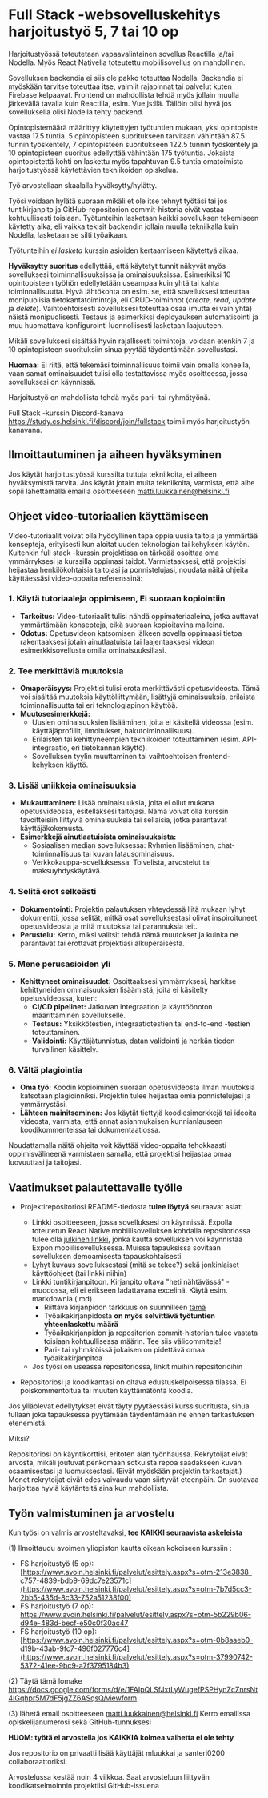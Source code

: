 # Full Stack -websovelluskehitys harjoitustyö 5, 7 tai 10 op

Harjoitustyössä toteutetaan vapaavalintainen sovellus Reactilla ja/tai Nodella. Myös React Nativella toteutettu mobiilisovellus on mahdollinen.

Sovelluksen backendia ei siis ole pakko toteuttaa Nodella. Backendia ei myöskään tarvitse toteuttaa itse, valmiit rajapinnat tai palvelut kuten Firebase kelpaavat. Frontend on mahdollista tehdä myös jollain muulla järkevällä tavalla kuin Reactilla, esim. Vue.js:llä. Tällöin olisi hyvä jos sovelluksella olisi Nodella tehty backend.

Opintopistemäärä määrittyy käytettyjen työtuntien mukaan, yksi opintopiste vastaa 17.5 tuntia. 5 opintopisteen suoritukseen tarvitaan vähintään 87.5 tunnin työskentely, 7 opintopisteen suoritukseen 122.5 tunnin työskentely ja 10 opintopisteen suoritus edellyttää vähintään 175 työtuntia. Jokaista opintopistettä kohti on laskettu myös tapahtuvan 9.5 tuntia omatoimista harjoitustyössä käytettävien tekniikoiden opiskelua.

Työ arvostellaan skaalalla hyväksytty/hylätty. 

Työsi voidaan hylätä suoraan mikäli et ole itse tehnyt työtäsi tai jos tuntikirjanpito ja GitHub-repositorion commit-historia eivät vastaa kohtuullisesti toisiaan. Työtunteihin lasketaan kaikki sovelluksen tekemiseen käytetty aika, eli vaikka tekisit backendin jollain muulla tekniikalla kuin Nodella, lasketaan se silti työaikaan.

Työtunteihin _ei lasketa_ kurssin asioiden kertaamiseen käytettyä aikaa.

**Hyväksytty suoritus** edellyttää, että käytetyt tunnit näkyvät myös sovelluksesi toiminnallisuuksissa ja ominaisuuksissa.
Esimerkiksi 10 opintopisteen työhön edellytetään useampaa kuin yhtä tai kahta toiminnallisuutta. Hyvä lähtökohta on esim. se, että sovelluksesi toteuttaa monipuolisia tietokantatoimintoja, eli CRUD-toiminnot (_create, read, update_ ja _delete_). Vaihtoehtoisesti sovelluksesi toteuttaa osaa (mutta ei vain yhtä) näistä monipuolisesti. Testaus ja esimerkiksi deployauksen automatisointi ja muu huomattava konfigurointi luonnollisesti lasketaan laajuuteen.

Mikäli sovelluksesi sisältää hyvin rajallisesti toimintoja, voidaan etenkin 7 ja 10 opintopisteen suorituksiin sinua pyytää täydentämään sovellustasi.

**Huomaa:** Ei riitä, että tekemäsi toiminnallisuus toimii vain omalla koneella, vaan samat ominaisuudet tulisi olla testattavissa myös osoitteessa, jossa sovelluksesi on käynnissä.

Harjoitustyö on mahdollista tehdä myös pari- tai ryhmätyönä.

Full Stack -kurssin Discord-kanava https://study.cs.helsinki.fi/discord/join/fullstack toimii myös harjoitustyön kanavana.

## Ilmoittautuminen ja aiheen hyväksyminen

Jos käytät harjoitustyössä kurssilta tuttuja tekniikoita, ei aiheen hyväksymistä tarvita. Jos käytät jotain muita tekniikoita, varmista, että aihe sopii lähettämällä emailia osoitteeseen matti.luukkainen@helsinki.fi

## Ohjeet video-tutoriaalien käyttämiseen

Video-tutoriaalit voivat olla hyödyllinen tapa oppia uusia taitoja ja ymmärtää konsepteja, erityisesti kun aloitat uuden teknologian tai kehyksen käytön. Kuitenkin full stack -kurssin projektissa on tärkeää osoittaa oma ymmärryksesi ja kurssilla oppimasi taidot. Varmistaaksesi, että projektisi heijastaa henkilökohtaisia taitojasi ja ponnistelujasi, noudata näitä ohjeita käyttäessäsi video-oppaita referenssinä:

### 1. Käytä tutoriaaleja oppimiseen, Ei suoraan kopiointiin
- **Tarkoitus:** Video-tutoriaalit tulisi nähdä oppimateriaaleina, jotka auttavat ymmärtämään konsepteja, eikä suoraan kopioitavina malleina.
- **Odotus:** Opetusvideon katsomisen jälkeen sovella oppimaasi tietoa rakentaaksesi jotain ainutlaatuista tai laajentaaksesi videon esimerkkisovellusta omilla ominaisuuksillasi.

### 2. Tee merkittäviä muutoksia
- **Omaperäisyys:** Projektisi tulisi erota merkittävästi opetusvideosta. Tämä voi sisältää muutoksia käyttöliittymään, lisättyjä ominaisuuksia, erilaista toiminnallisuutta tai eri teknologiapinon käyttöä.
- **Muutosesimerkkejä:**
  - Uusien ominaisuuksien lisääminen, joita ei käsitellä videossa (esim. käyttäjäprofiilit, ilmoitukset, hakutoiminnallisuus).
  - Erilaisten tai kehittyneempien tekniikoiden toteuttaminen (esim. API-integraatio, eri tietokannan käyttö).
  - Sovelluksen tyylin muuttaminen tai vaihtoehtoisen frontend-kehyksen käyttö.

### 3. Lisää uniikkeja ominaisuuksia
- **Mukauttaminen:** Lisää ominaisuuksia, joita ei ollut mukana opetusvideossa, esitelläksesi taitojasi. Nämä voivat olla kurssin tavoitteisiin liittyviä ominaisuuksia tai sellaisia, jotka parantavat käyttäjäkokemusta.
- **Esimerkkejä ainutlaatuisista ominaisuuksista:**
  - Sosiaalisen median sovelluksessa: Ryhmien lisääminen, chat-toiminnallisuus tai kuvan latausominaisuus.
  - Verkkokauppa-sovelluksessa: Toivelista, arvostelut tai maksuyhdyskäytävä.

### 4. Selitä erot selkeästi
- **Dokumentointi:** Projektin palautuksen yhteydessä liitä mukaan lyhyt dokumentti, jossa selität, mitkä osat sovelluksestasi olivat inspiroituneet opetusvideosta ja mitä muutoksia tai parannuksia teit.
- **Perustelu:** Kerro, miksi valitsit tehdä nämä muutokset ja kuinka ne parantavat tai erottavat projektiasi alkuperäisestä.

### 5. Mene perusasioiden yli
- **Kehittyneet ominaisuudet:** Osoittaaksesi ymmärryksesi, harkitse kehittyneiden ominaisuuksien lisäämistä, joita ei käsitelty opetusvideossa, kuten:
  - **CI/CD pipelinet:** Jatkuvan integraation ja käyttöönoton määrittäminen sovellukselle.
  - **Testaus:** Yksikkötestien, integraatiotestien tai end-to-end -testien toteuttaminen.
  - **Validointi:** Käyttäjätunnistus, datan validointi ja herkän tiedon turvallinen käsittely.

### 6. Vältä plagiointia
- **Oma työ:** Koodin kopioiminen suoraan opetusvideosta ilman muutoksia katsotaan plagioinniksi. Projektin tulee heijastaa omia ponnistelujasi ja ymmärrystäsi.
- **Lähteen mainitseminen:** Jos käytät tiettyjä koodiesimerkkejä tai ideoita videosta, varmista, että annat asianmukaisen kunnianlauseen koodikommenteissa tai dokumentaatiossa.

Noudattamalla näitä ohjeita voit käyttää video-oppaita tehokkaasti oppimisvälineenä varmistaen samalla, että projektisi heijastaa omaa luovuuttasi ja taitojasi.


## Vaatimukset palautettavalle työlle

- Projektirepositoriosi README-tiedosta **tulee löytyä** seuraavat asiat:
  - Linkki osoitteeseen, jossa sovelluksesi on käynnissä. Expolla toteutetun React Native mobiilisovelluksen kohdalla repositoriossa tulee olla [julkinen linkki](https://docs.expo.io/versions/latest/workflow/publishing/#how-to-publish), jonka kautta sovelluksen voi käynnistää Expon mobiilisovelluksessa. Muissa tapauksissa sovitaan sovelluksen demoamisesta tapauskohtaisesti
  - Lyhyt kuvaus sovelluksestasi (mitä se tekee?) sekä jonkinlaiset käyttöohjeet (tai linkki niihin)
  - Linkki tuntikirjanpitoon. Kirjanpito oltava "heti nähtävässä" -muodossa, eli ei erikseen ladattavana excelinä. Käytä esim. markdownia (.md)
    - Riittävä kirjanpidon tarkkuus on suunnilleen [tämä](https://github.com/mluukkai/OtmTodoApp/blob/master/dokumentaatio/tuntikirjanpito.md)
    - Työaikakirjanpidosta **on myös selvittävä työtuntien yhteenlaskettu määrä**
    - Työaikakirjanpidon ja repositorion commit-historian tulee vastata toisiaan kohtuullisessa määrin. Tee siis välicommiteja!
    - Pari- tai ryhmätöissä jokaisen on pidettävä omaa työaikakirjanpitoa
  - Jos työsi on useassa repositoriossa, linkit muihin repositorioihin

- Repositoriosi ja koodikantasi on oltava edustuskelpoisessa tilassa. Ei poiskommentoitua tai muuten käyttämätöntä koodia.

Jos ylläolevat edellytykset eivät täyty pyytäessäsi kurssisuoritusta, sinua tullaan joka tapauksessa pyytämään täydentämään ne ennen tarkastuksen etenemistä.

Miksi?

Repositoriosi on käyntikorttisi, eritoten alan työnhaussa. Rekrytoijat eivät arvosta, mikäli joutuvat penkomaan sotkuista repoa saadakseen kuvan osaamisestasi ja luomuksestasi. (Eivät myöskään projektin tarkastajat.) Monet rekrytoijat eivät edes vaivaudu vaan siirtyvät eteenpäin. On suotavaa harjoittaa hyviä käytänteitä aina kun mahdollista.

## Työn valmistuminen ja arvostelu

Kun työsi on valmis arvosteltavaksi, **tee KAIKKI seuraavista askeleista**

(1) Ilmoittaudu avoimen yliopiston kautta oikean kokoiseen kurssiin :
- FS harjoitustyö (5 op): [https://www.avoin.helsinki.fi/palvelut/esittely.aspx?s=otm-213e3838-c757-4839-bdb9-69dc7e23571c](https://www.avoin.helsinki.fi/palvelut/esittely.aspx?s=otm-7b7d5cc3-2bb5-435d-8c33-752a51238f00)
- FS harjoitustyö (7 op): https://www.avoin.helsinki.fi/palvelut/esittely.aspx?s=otm-5b229b06-d94e-483d-becf-e50c0f30ac47
- FS harjoitustyö (10 op): [https://www.avoin.helsinki.fi/palvelut/esittely.aspx?s=otm-0b8aaeb0-d19b-43ab-9fc7-496f027776c4](https://www.avoin.helsinki.fi/palvelut/esittely.aspx?s=otm-37990742-5372-41ee-9bc9-a7f3795184b3)

(2) Täytä tämä lomake https://docs.google.com/forms/d/e/1FAIpQLSfJxtLyWugefPSPHynZcZnrsNt4IGqhpr5M7dF5jgZZ6ASqsQ/viewform

(3) lähetä email osoitteeseen matti.luukkainen@helsinki.fi Kerro emailissa opiskelijanumerosi sekä GitHub-tunnuksesi

**HUOM: työtä ei arvostella jos KAIKKIA kolmea vaihetta ei ole tehty**

Jos repositorio on privaatti lisää käyttäjät mluukkai ja santeri0200 collaboraattoriksi.

Arvostelussa kestää noin 4 viikkoa. Saat arvosteluun liittyvän koodikatselmoinnin projektiisi GitHub-issuena
